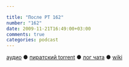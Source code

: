 ```yaml
---

title: "После РТ 162"
number: "162"
date: 2009-11-21T16:49:00+03:00
comments: true
categories: podcast
---
```

[аудио](http://cdn.radio-t.com/rt162post.mp3) ● [пиратский torrent](http://pirates.radio-t.com/torrents/rt162post.mp3.torrent) ● [лог чата](http://chat.radio-t.com/logs/radio-t-162.html) ● [wiki](http://wiki.radio-t.com/%D0%9F%D0%BE%D1%81%D0%BB%D0%B5_%D0%A0%D0%A2_162)<audio src="http://cdn.radio-t.com/rt162post.mp3" preload="none">
